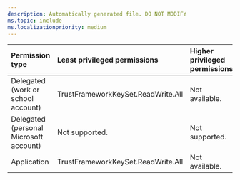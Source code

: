 ```yaml
---
description: Automatically generated file. DO NOT MODIFY
ms.topic: include
ms.localizationpriority: medium
---
```


|Permission type|Least privileged permissions|Higher privileged permissions|
|:---|:---|:---|
|Delegated (work or school account)|TrustFrameworkKeySet.ReadWrite.All|Not available.|
|Delegated (personal Microsoft account)|Not supported.|Not supported.|
|Application|TrustFrameworkKeySet.ReadWrite.All|Not available.|

